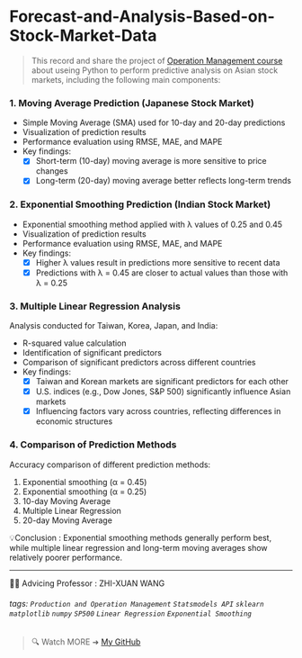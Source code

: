 # Forecast-and-Analysis-Based-on-Stock-Market-Data
> This record and share the project of [Operation Management course](https://timetable.nycu.edu.tw/?r=main/crsoutline&Acy=112&Sem=1&CrsNo=517411&lang=zh-tw) about useing Python to perform predictive analysis on Asian stock markets, including the following main components:

### 1. Moving Average Prediction (Japanese Stock Market)

- Simple Moving Average (SMA) used for 10-day and 20-day predictions
- Visualization of prediction results
- Performance evaluation using RMSE, MAE, and MAPE<br>
- Key findings:
  - [x] Short-term (10-day) moving average is more sensitive to price changes
  - [x] Long-term (20-day) moving average better reflects long-term trends

### 2. Exponential Smoothing Prediction (Indian Stock Market)

- Exponential smoothing method applied with λ values of 0.25 and 0.45
- Visualization of prediction results
- Performance evaluation using RMSE, MAE, and MAPE
- Key findings:
  - [x] Higher λ values result in predictions more sensitive to recent data
  - [x] Predictions with λ = 0.45 are closer to actual values than those with λ = 0.25

### 3. Multiple Linear Regression Analysis

Analysis conducted for Taiwan, Korea, Japan, and India:

- R-squared value calculation
- Identification of significant predictors
- Comparison of significant predictors across different countries
- Key findings:
  - [x] Taiwan and Korean markets are significant predictors for each other
  - [x] U.S. indices (e.g., Dow Jones, S&P 500) significantly influence Asian markets
  - [x] Influencing factors vary across countries, reflecting differences in economic structures

### 4. Comparison of Prediction Methods

Accuracy comparison of different prediction methods:

1. Exponential smoothing (α = 0.45)
2. Exponential smoothing (α = 0.25)
3. 10-day Moving Average
4. Multiple Linear Regression
5. 20-day Moving Average <br>

💡Conclusion : Exponential smoothing methods generally perform best, while multiple linear regression and long-term moving averages show relatively poorer performance.

---


👨‍🏫 Advicing Professor : ZHI-XUAN WANG

###### tags:  `Production and Operation Management` `Statsmodels API`  `sklearn` `matplotlib` `numpy` `SP500` `Linear Regression` `Exponential Smoothing`

> 🔍 Watch MORE ➜ [My GitHub](https://github.com/iriszzzz)
